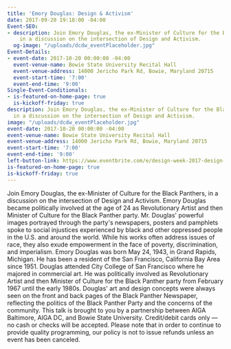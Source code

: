 ```yaml
---
title: 'Emory Douglas: Design & Activism'
date: 2017-09-20 19:18:00 -04:00
Event-SEO:
- description: Join Emory Douglas, the ex-Minister of Culture for the Black Panthers,
    in a discussion on the intersection of Design and Activism.
  og-image: "/uploads/dcdw_eventPlaceholder.jpg"
Event-Details:
- event-date: 2017-10-20 00:00:00 -04:00
  event-venue-name: Bowie State University Recital Hall
  event-venue-address: 14000 Jericho Park Rd, Bowie, Maryland 20715
  event-start-time: '7:00'
  event-end-time: '9:00'
Single-Event-Conditionals:
- is-featured-on-home-page: true
  is-kickoff-friday: true
description: Join Emory Douglas, the ex-Minister of Culture for the Black Panthers,
  in a discussion on the intersection of Design and Activism.
image: "/uploads/dcdw_eventPlaceholder.jpg"
event-date: 2017-10-20 00:00:00 -04:00
event-venue-name: Bowie State University Recital Hall
event-venue-address: 14000 Jericho Park Rd, Bowie, Maryland 20715
event-start-time: '7:00'
event-end-time: '9:00'
left-button-link: https://www.eventbrite.com/e/design-week-2017-design-activism-tickets-37625220046?aff=efbevent
is-featured-on-home-page: true
is-kickoff-friday: true
---
```


Join Emory Douglas, the ex-Minister of Culture for the Black Panthers, in a discussion on the intersection of Design and Activism.
Emory Douglas became politically involved at the age of 24 as Revolutionary Artist and then Minister of Culture for the Black Panther party. Mr. Douglas' powerful images portrayed through the party's newspapers, posters and pamphlets spoke to social injustices experienced by black and other oppressed people in the U.S. and around the world. While his works often address issues of race, they also exude empowerment in the face of poverty, discrimination, and imperialism.
Emory Douglas was born May 24, 1943, in Grand Rapids, Michigan. He has been a resident of the San Francisco, California Bay Area since 1951. Douglas attended City College of San Francisco where he majored in commercial art. He was politically involved as Revolutionary Artist and then Minister of Culture for the Black Panther party from February 1967 until the early 1980s. Douglas' art and design concepts were always seen on the front and back pages of the Black Panther Newspaper, reflecting the politics of the Black Panther Party and the concerns of the community.
This talk is brought to you by a partnership between AIGA Baltimore, AIGA DC, and Bowie State University. 
Credit/debit cards only — no cash or checks will be accepted. Please note that in order to continue to provide quality programming, our policy is not to issue refunds unless an event has been canceled.
